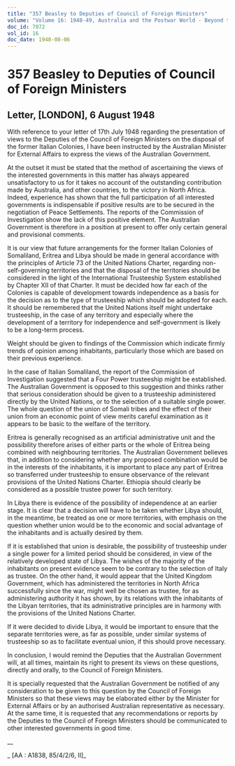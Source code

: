 ```yaml
---
title: "357 Beasley to Deputies of Council of Foreign Ministers"
volume: "Volume 16: 1948-49, Australia and the Postwar World - Beyond the Region"
doc_id: 7072
vol_id: 16
doc_date: 1948-08-06
---
```


# 357 Beasley to Deputies of Council of Foreign Ministers

## Letter, [LONDON], 6 August 1948

With reference to your letter of 17th July 1948 regarding the presentation of views to the Deputies of the Council of Foreign Ministers on the disposal of the former Italian Colonies, I have been instructed by the Australian Minister for External Affairs to express the views of the Australian Government.

At the outset it must be stated that the method of ascertaining the views of the interested governments in this matter has always appeared unsatisfactory to us for it takes no account of the outstanding contribution made by Australia, and other countries, to the victory in North Africa. Indeed, experience has shown that the full participation of all interested governments is indispensable if positive results are to be secured in the negotiation of Peace Settlements. The reports of the Commission of Investigation show the lack of this positive element. The Australian Government is therefore in a position at present to offer only certain general and provisional comments.

It is our view that future arrangements for the former Italian Colonies of Somaliland, Eritrea and Libya should be made in general accordance with the principles of Article 73 of the United Nations Charter, regarding non-self-governing territories and that the disposal of the territories should be considered in the light of the International Trusteeship System established by Chapter XII of that Charter. It must be decided how far each of the Colonies is capable of development towards independence as a basis for the decision as to the type of trusteeship which should be adopted for each. It should be remembered that the United Nations itself might undertake trusteeship, in the case of any territory and especially where the development of a territory for independence and self-government is likely to be a long-term process.

Weight should be given to findings of the Commission which indicate firmly trends of opinion among inhabitants, particularly those which are based on their previous experience.

In the case of Italian Somaliland, the report of the Commission of Investigation suggested that a Four Power trusteeship might be established. The Australian Government is opposed to this suggestion and thinks rather that serious consideration should be given to a trusteeship administered directly by the United Nations, or to the selection of a suitable single power. The whole question of the union of Somali tribes and the effect of their union from an economic point of view merits careful examination as it appears to be basic to the welfare of the territory.

Eritrea is generally recognised as an artificial administrative unit and the possibility therefore arises of either parts or the whole of Eritrea being combined with neighbouring territories. The Australian Government believes that, in addition to considering whether any proposed combination would be in the interests of the inhabitants, it is important to place any part of Eritrea so transferred under trusteeship to ensure observance of the relevant provisions of the United Nations Charter. Ethiopia should clearly be considered as a possible trustee power for such territory.

In Libya there is evidence of the possibility of independence at an earlier stage. It is clear that a decision will have to be taken whether Libya should, in the meantime, be treated as one or more territories, with emphasis on the question whether union would be to the economic and social advantage of the inhabitants and is actually desired by them.

If it is established that union is desirable, the possibility of trusteeship under a single power for a limited period should be considered, in view of the relatively developed state of Libya. The wishes of the majority of the inhabitants on present evidence seem to be contrary to the selection of Italy as trustee. On the other hand, it would appear that the United Kingdom Government, which has administered the territories in North Africa successfully since the war, might well be chosen as trustee, for as administering authority it has shown, by its relations with the inhabitants of the Libyan territories, that its administrative principles are in harmony with the provisions of the United Nations Charter.

If it were decided to divide Libya, it would be important to ensure that the separate territories were, as far as possible, under similar systems of trusteeship so as to facilitate eventual union, if this should prove necessary.

In conclusion, I would remind the Deputies that the Australian Government will, at all times, maintain its right to present its views on these questions, directly and orally, to the Council of Foreign Ministers.

It is specially requested that the Australian Government be notified of any consideration to be given to this question by the Council of Foreign Ministers so that these views may be elaborated either by the Minister for External Affairs or by an authorised Australian representative as necessary. At the same time, it is requested that any recommendations or reports by the Deputies to the Council of Foreign Ministers should be communicated to other interested governments in good time.

__

_ [AA : A1838, 85/4/2/6, II]_
